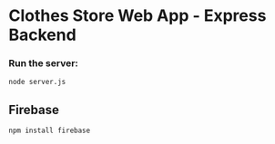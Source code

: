 # Clothes Store Web App - Express Backend

### Run the server:

`node server.js`

## Firebase

`npm install firebase`
